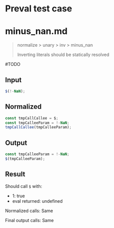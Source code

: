 # Preval test case

# minus_nan.md

> normalize > unary > inv > minus_nan
>
> Inverting literals should be statically resolved

#TODO

## Input

`````js filename=intro
$(!-NaN);
`````

## Normalized

`````js filename=intro
const tmpCallCallee = $;
const tmpCalleeParam = !-NaN;
tmpCallCallee(tmpCalleeParam);
`````

## Output

`````js filename=intro
const tmpCalleeParam = !-NaN;
$(tmpCalleeParam);
`````

## Result

Should call `$` with:
 - 1: true
 - eval returned: undefined

Normalized calls: Same

Final output calls: Same
